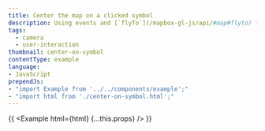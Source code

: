 ```yaml
---
title: Center the map on a clicked symbol
description: Using events and [`flyTo`](/mapbox-gl-js/api/#map#flyto) to center the map on a [`symbol`](/mapbox-gl-js/style-spec#layers-symbol).
tags:
  - camera
  - user-interaction
thumbnail: center-on-symbol
contentType: example
language:
- JavaScript
prependJs:
- "import Example from '../../components/example';"
- "import html from './center-on-symbol.html';"
---
```


{{ <Example html={html} {...this.props} /> }}
